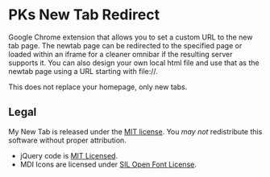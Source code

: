 # PKs New Tab Redirect

Google Chrome extension that allows you to set a custom URL to the new tab page. The newtab
page can be redirected to the specified page or loaded within an iframe for a cleaner omnibar
if the resulting server supports it. You can also design your own local html file and use
that as the newtab page using a URL starting with file://.

This does not replace your homepage, only new tabs.

## Legal

My New Tab is released under the [MIT license](http://bit.ly/mit-license).
You *may not* redistribute this software without proper attribution.

* jQuery code is [MIT Licensed](https://github.com/jquery/jquery/blob/master/MIT-LICENSE.txt). 
* MDI Icons are licensed under [SIL Open Font License](https://github.com/cleandersonlobo/mdi-icons/blob/master/MaterialDesign-MDI/license.md#sil-open-font-license-version-11---26-february-2007).
